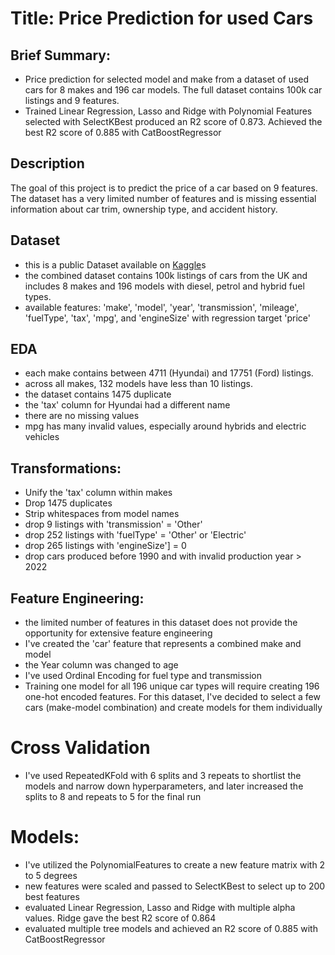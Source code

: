 # Title: Price Prediction for used Cars

## Brief Summary:
- Price prediction for selected model and make from a dataset of used cars for 8 makes and 196 car models. The full dataset contains 100k car listings and 9 features.
- Trained Linear Regression, Lasso and Ridge with Polynomial Features selected with SelectKBest produced an R2 score of 0.873. Achieved the best R2 score of 0.885 with CatBoostRegressor


## Description
The goal of this project is to predict the price of a car based on 9 features. The dataset has a very limited number of features and is missing essential information about car trim, ownership type, and accident history.

## Dataset
- this is a public Dataset available on [Kaggle](https://www.kaggle.com/datasets/adityadesai13/used-car-dataset-ford-and-mercedes)s
- the combined dataset contains 100k listings of cars from the UK and includes 8 makes and 196 models with diesel, petrol and hybrid fuel types.
- available features: 'make', 'model', 'year', 'transmission', 'mileage', 'fuelType', 'tax', 'mpg', and 'engineSize' with regression target 'price'

## EDA
- each make contains between 4711 (Hyundai) and 17751 (Ford) listings.
- across all makes, 132 models have less than 10 listings.
- the dataset contains 1475 duplicate
- the 'tax' column for Hyundai had a different name
- there are no missing values
- mpg has many invalid values, especially around hybrids and electric vehicles

## Transformations:
- Unify the 'tax' column within makes
- Drop 1475 duplicates
- Strip whitespaces from model names
- drop 9 listings with 'transmission' = 'Other'
- drop 252 listings with 'fuelType' = 'Other' or 'Electric'
- drop 265 listings with 'engineSize'] = 0
- drop cars produced before 1990 and with invalid production year > 2022

## Feature Engineering:
- the limited number of features in this dataset does not provide the opportunity for extensive feature engineering
- I've created the 'car' feature that represents a combined make and model
- the Year column was changed to age
- I've used Ordinal Encoding for fuel type and transmission
- Training one model for all 196 unique car types will require creating 196 one-hot encoded features. For this dataset, I've decided to select a few cars (make-model combination) and create models for them individually

# Cross Validation
- I've used RepeatedKFold with 6 splits and 3 repeats to shortlist the models and narrow down hyperparameters, and later increased the splits to 8 and repeats to 5 for the final run

# Models:
- I've utilized the PolynomialFeatures to create a new feature matrix with 2 to 5 degrees
- new features were scaled and passed to SelectKBest to select up to 200 best features
- evaluated Linear Regression, Lasso and Ridge with multiple alpha values. Ridge gave the best R2 score of 0.864
- evaluated multiple tree models and achieved an R2 score of 0.885 with CatBoostRegressor